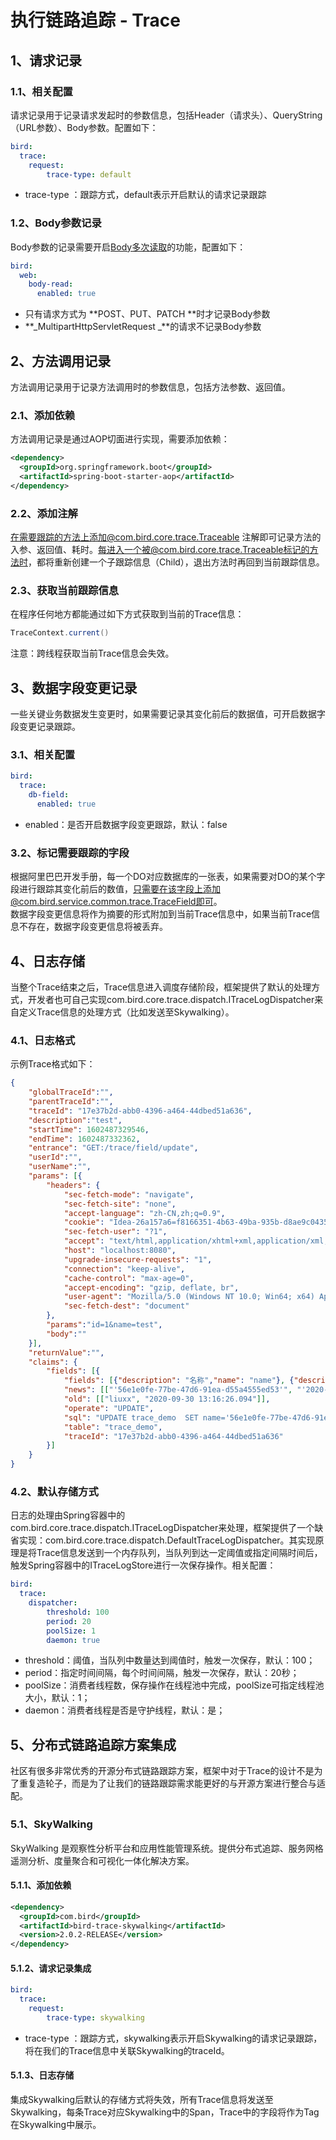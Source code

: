 # 执行链路追踪 - Trace

<a name="uMyzo"></a>
## 1、请求记录

<a name="euaet"></a>
### 1.1、相关配置

请求记录用于记录请求发起时的参数信息，包括Header（请求头）、QueryString（URL参数）、Body参数。配置如下：

```yaml
bird:
  trace:
    request:
    	trace-type: default
```

- trace-type ：跟踪方式，default表示开启默认的请求记录跟踪

<a name="LXPBm"></a>
### 1.2、Body参数记录

Body参数的记录需要开启[Body多次读取](https://www.yuque.com/wkmvwf/bkqgfh/vu62c4#AEFqj)的功能，配置如下：

```yaml
bird:
  web:
    body-read:
      enabled: true
```

- 只有请求方式为 **POST、PUT、PATCH **时才记录Body参数
- **_MultipartHttpServletRequest _**的请求不记录Body参数

<a name="dLNQY"></a>
## 2、方法调用记录

方法调用记录用于记录方法调用时的参数信息，包括方法参数、返回值。

<a name="BAb1x"></a>
### 2.1、添加依赖

方法调用记录是通过AOP切面进行实现，需要添加依赖：

```xml
<dependency>
  <groupId>org.springframework.boot</groupId>
  <artifactId>spring-boot-starter-aop</artifactId>
</dependency>
```

<a name="D8N0J"></a>
### 2.2、添加注解

在需要跟踪的方法上添加@com.bird.core.trace.Traceable 注解即可记录方法的入参、返回值、耗时。每进入一个被@com.bird.core.trace.Traceable标记的方法时，都将重新创建一个子跟踪信息（Child），退出方法时再回到当前跟踪信息。

<a name="TgfJe"></a>
### 2.3、获取当前跟踪信息

在程序任何地方都能通过如下方式获取到当前的Trace信息：

```java
TraceContext.current()
```

注意：跨线程获取当前Trace信息会失效。

<a name="yqSDx"></a>
## 3、数据字段变更记录

一些关键业务数据发生变更时，如果需要记录其变化前后的数据值，可开启数据字段变更记录跟踪。

<a name="FJjGv"></a>

### 3.1、相关配置
```yaml
bird:
  trace:
    db-field:
      enabled: true
```

- enabled：是否开启数据字段变更跟踪，默认：false

<a name="d58478e7"></a>
### 3.2、标记需要跟踪的字段

根据阿里巴巴开发手册，每一个DO对应数据库的一张表，如果需要对DO的某个字段进行跟踪其变化前后的数值，只需要在该字段上添加@com.bird.service.common.trace.TraceField即可。<br />数据字段变更信息将作为摘要的形式附加到当前Trace信息中，如果当前Trace信息不存在，数据字段变更信息将被丢弃。

<a name="w9vgf"></a>
## 4、日志存储

当整个Trace结束之后，Trace信息进入调度存储阶段，框架提供了默认的处理方式，开发者也可自己实现com.bird.core.trace.dispatch.ITraceLogDispatcher来自定义Trace信息的处理方式（比如发送至Skywalking）。

<a name="z3swW"></a>
### 4.1、日志格式

示例Trace格式如下：

```json
{
	"globalTraceId":"",
	"parentTraceId":"",
	"traceId": "17e37b2d-abb0-4396-a464-44dbed51a636",
	"description":"test",
	"startTime": 1602487329546,
	"endTime": 1602487332362,
	"entrance": "GET:/trace/field/update",
	"userId":"",
	"userName":"",
	"params": [{
		"headers": {
			"sec-fetch-mode": "navigate",
			"sec-fetch-site": "none",
			"accept-language": "zh-CN,zh;q=0.9",
			"cookie": "Idea-26a157a6=f8166351-4b63-49ba-935b-d8ae9c0435da; _ga=GA1.1.1019945537.1589424036",
			"sec-fetch-user": "?1",
			"accept": "text/html,application/xhtml+xml,application/xml;q=0.9,image/webp,image/apng,*/*;q=0.8,application/signed-exchange;v=b3;q=0.9",
			"host": "localhost:8080",
			"upgrade-insecure-requests": "1",
			"connection": "keep-alive",
			"cache-control": "max-age=0",
			"accept-encoding": "gzip, deflate, br",
			"user-agent": "Mozilla/5.0 (Windows NT 10.0; Win64; x64) AppleWebKit/537.36 (KHTML, like Gecko) Chrome/84.0.4147.105 Safari/537.36",
			"sec-fetch-dest": "document"
		},
		"params":"id=1&name=test",
		"body":""
	}],
	"returnValue":"",
	"claims": {
		"fields": [{
			"fields": [{"description": "名称","name": "name"}, {"description": "日期","name": "date"}],
			"news": [["'56e1e0fe-77be-47d6-91ea-d55a4555ed53'", "'2020-10-12 15:22:09.746'"]],
			"old": [["liuxx", "2020-09-30 13:16:26.094"]],
			"operate": "UPDATE",
			"sql": "UPDATE trace_demo  SET name='56e1e0fe-77be-47d6-91ea-d55a4555ed53',\ndescription='56e1e0fe-77be-47d6-91ea-d55a4555ed53',\nnum=5,\ndate='2020-10-12 15:22:09.746',\n\nmodifiedTime='2020-10-12 15:22:09.747'  WHERE id='0kfoxt0hi-18d3ee3fb2-0002qg-001'  AND delFlag=0",
			"table": "trace_demo",
			"traceId": "17e37b2d-abb0-4396-a464-44dbed51a636"
		}]
	}
}
```

<a name="yrxNw"></a>
### 4.2、默认存储方式

日志的处理由Spring容器中的com.bird.core.trace.dispatch.ITraceLogDispatcher来处理，框架提供了一个缺省实现：com.bird.core.trace.dispatch.DefaultTraceLogDispatcher。其实现原理是将Trace信息发送到一个内存队列，当队列到达一定阈值或指定间隔时间后，触发Spring容器中的ITraceLogStore进行一次保存操作。相关配置：

```yaml
bird:
  trace:
    dispatcher:
    	threshold: 100
        period: 20
        poolSize: 1
        daemon: true
```

- threshold：阈值，当队列中数量达到阈值时，触发一次保存，默认：100；
- period：指定时间间隔，每个时间间隔，触发一次保存，默认：20秒；
- poolSize：消费者线程数，保存操作在线程池中完成，poolSize可指定线程池大小，默认：1；
- daemon：消费者线程是否是守护线程，默认：是；

<a name="Ve9Wv"></a>
## 5、分布式链路追踪方案集成

社区有很多非常优秀的开源分布式链路跟踪方案，框架中对于Trace的设计不是为了重复造轮子，而是为了让我们的链路跟踪需求能更好的与开源方案进行整合与适配。

<a name="2kHYg"></a>
### 5.1、SkyWalking

SkyWalking 是观察性分析平台和应用性能管理系统。提供分布式追踪、服务网格遥测分析、度量聚合和可视化一体化解决方案。

<a name="sWXGI"></a>
#### 5.1.1、添加依赖

```xml
<dependency>
  <groupId>com.bird</groupId>
  <artifactId>bird-trace-skywalking</artifactId>
  <version>2.0.2-RELEASE</version>
</dependency>
```
<a name="iCA8N"></a>
#### 5.1.2、请求记录集成

```yaml
bird:
  trace:
    request:
    	trace-type: skywalking
```

- trace-type ：跟踪方式，skywalking表示开启Skywalking的请求记录跟踪，将在我们的Trace信息中关联Skywalking的traceId。

<a name="gPwx7"></a>
#### 5.1.3、日志存储

集成Skywalking后默认的存储方式将失效，所有Trace信息将发送至Skywalking，每条Trace对应Skywalking中的Span，Trace中的字段将作为Tag在Skywalking中展示。
